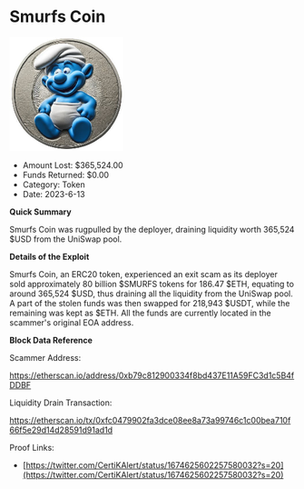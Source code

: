 # Smurfs Coin
![Smurfs Coin](/rektimages/Smurfs-Coin.png)
- Amount Lost: $365,524.00
- Funds Returned: $0.00
- Category: Token
- Date: 2023-6-13

**Quick Summary**

Smurfs Coin was rugpulled by the deployer, draining liquidity worth 365,524 $USD from the UniSwap pool.

  


 **Details of the Exploit**

Smurfs Coin, an ERC20 token, experienced an exit scam as its deployer sold approximately 80 billion $SMURFS tokens for 186.47 $ETH, equating to around 365,524 $USD, thus draining all the liquidity from the UniSwap pool. A part of the stolen funds was then swapped for 218,943 $USDT, while the remaining was kept as $ETH. All the funds are currently located in the scammer's original EOA address.

  


 **Block Data Reference**

Scammer Address:

https://etherscan.io/address/0xb79c812900334f8bd437E11A59FC3d1c5B4fDDBF

  


Liquidity Drain Transaction:

https://etherscan.io/tx/0xfc0479902fa3dce08ee8a73a99746c1c00bea710f66f5e29d14d28591d91ad1d


Proof Links:
- [https://twitter.com/CertiKAlert/status/1674625602257580032?s=20](https://twitter.com/CertiKAlert/status/1674625602257580032?s=20)



